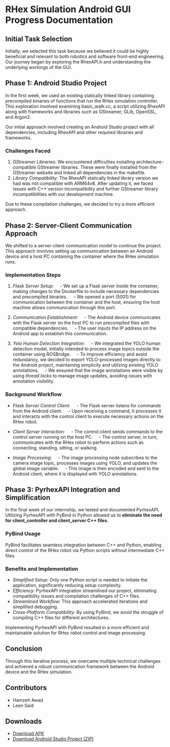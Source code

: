 # RHex Simulation Android GUI Progress Documentation

## Initial Task Selection

Initially, we selected this task because we believed it could be highly beneficial and relevant to both robotics and software front-end engineering. Our journey began by exploring the RhexAPI.h and understanding the underlying workings of the GUI.


## Phase 1: Android Studio Project
In the first week, we used an existing statically linked library containing precompiled binaries of functions that run the RHex simulation controller. This exploration involved examining basic_walk.cc, a script utilizing RhexAPI along with frameworks and libraries such as GStreamer, GLib, OpenSSL, and Argon2.

Our initial approach involved creating an Android Studio project with all dependencies, including RhexAPI and other required libraries and frameworks. 

### Challenges Faced

1. *GStreamer Libraries:* We encountered difficulties installing architecture-compatible GStreamer libraries. These were finally installed from the GStreamer website and linked all dependencies in the makefile.
2. *Library Compatibility:* The RhexAPI statically linked library version we had was not compatible with ARM64v8. After updating it, we faced issues with C++ version incompatibility and further GStreamer library incompatibilities with our development machine.

Due to these compilation challenges, we decided to try a more efficient approach.

## Phase 2: Server-Client Communication Approach

We shifted to a server-client communication model to continue the project. This approach involves setting up communication between an Android device and a host PC containing the container where the RHex simulation runs.

### Implementation Steps

1. *Flask Server Setup:* 
    - We set up a Flask server inside the container, making changes to the Dockerfile to include necessary dependencies and precompiled binaries.
    - We opened a port (5001) for communication between the container and the host, ensuring the host machine allows communication through this port.

2. *Communication Establishment:*
    - The Android device communicates with the Flask server on the host PC to run precompiled files with compatible dependencies.
    - The user inputs the IP address on the Android app to establish this communication.

3. *Yolo Human Detection Integration:*
    - We integrated the YOLO human detection model, initially intended to process image topics outside the container using ROSBridge.
    - To improve efficiency and avoid redundancy, we decided to export YOLO-processed images directly to the Android project, maintaining simplicity and utilizing existing YOLO annotations.
    - We ensured that the image annotations were visible by using *thread locks* to manage image updates, avoiding issues with annotation visibility.

### Background Workflow

- *Flask Server Control Client:*
    - The Flask server listens for commands from the Android client.
    - Upon receiving a command, it processes it and interacts with the control client to execute necessary actions on the RHex robot.

- *Client Server Interaction:*
    - The control client sends commands to the control server running on the host PC.
    - The control server, in turn, communicates with the RHex robot to perform actions such as connecting, standing, sitting, or walking.

- *Image Processing:*
    - The image processing node subscribes to the camera image topic, processes images using YOLO, and updates the global image variable.
    - This image is then encoded and sent to the Android client, where it is displayed with YOLO annotations.

## Phase 3: PyrhexAPI Integration and Simplification

In the final week of our internship, we tested and documented PyrhexAPI. Utilizing PyrhexAPI with PyBind in Python allowed us to **eliminate the need for client_controller and client_server C++ files**.

### PyBind Usage
PyBind facilitates seamless integration between C++ and Python, enabling direct control of the RHex robot via Python scripts without intermediate C++ files.

### Benefits and Implementation
- *Simplified Setup:* Only one Python script is needed to initiate the application, significantly reducing setup complexity.
- *Efficiency:* PyrhexAPI integration streamlined our project, eliminating compatibility issues and compilation challenges of C++ files.
- *Streamlined Workflow:* This approach accelerated iterations and simplified debugging.
- *Cross-Platform Compatibility:* By using PyBind, we avoid the struggle of compiling C++ files for different architectures.

Implementing PyrhexAPI with PyBind resulted in a more efficient and maintainable solution for RHex robot control and image processing.


## Conclusion

Through this iterative process, we overcame multiple technical challenges and achieved a robust communication framework between the Android device and the RHex simulation. 

## Contributors
- Hamzeh Awad
- Leen Said

## Downloads

- [Download APK](https://drive.google.com/file/d/1UDs2m8riKrxz9fJDtkoOsUQVV0DAIuva/view?usp=drive_link)
- [Download Android Studio Project (ZIP)](https://drive.google.com/file/d/1qI6UYGzsGY2vcx9QC1JV_rZVzE571K9q/view?usp=drive_link)
